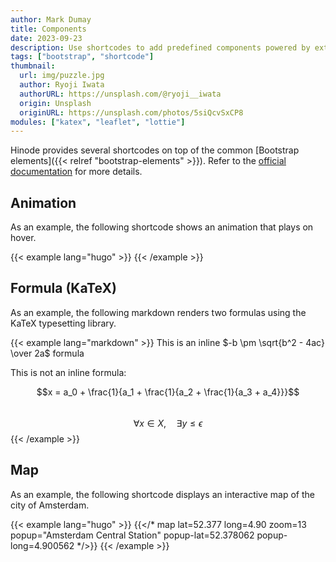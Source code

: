 ```yaml
---
author: Mark Dumay
title: Components
date: 2023-09-23
description: Use shortcodes to add predefined components powered by external libraries.
tags: ["bootstrap", "shortcode"]
thumbnail:
  url: img/puzzle.jpg
  author: Ryoji Iwata
  authorURL: https://unsplash.com/@ryoji__iwata
  origin: Unsplash
  originURL: https://unsplash.com/photos/5siQcvSxCP8
modules: ["katex", "leaflet", "lottie"]
---
```


Hinode provides several shortcodes on top of the common [Bootstrap elements]({{< relref "bootstrap-elements" >}}). Refer to the [official documentation](about:blank) for more details.

## Animation

As an example, the following shortcode shows an animation that plays on hover.

<!-- markdownlint-disable MD037 -->
{{< example lang="hugo" >}}
{{< /example >}}
<!-- markdownlint-enable MD037 -->

## Formula (KaTeX)

As an example, the following markdown renders two formulas using the KaTeX typesetting library.

{{< example lang="markdown" >}}
This is an inline $-b \pm \sqrt{b^2 - 4ac} \over 2a$ formula

This is not an inline formula:

$$x = a_0 + \frac{1}{a_1 + \frac{1}{a_2 + \frac{1}{a_3 + a_4}}}$$  
$$\forall x \in X, \quad \exists y \leq \epsilon$$
{{< /example >}}

## Map

As an example, the following shortcode displays an interactive map of the city of Amsterdam.

<!-- markdownlint-disable MD037 -->
{{< example lang="hugo" >}}
{{</* map lat=52.377 long=4.90 zoom=13 popup="Amsterdam Central Station" popup-lat=52.378062 popup-long=4.900562 */>}}
{{< /example >}}
<!-- markdownlint-enable MD037 -->
